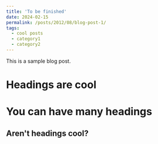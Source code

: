 ```yaml
---
title: 'To be finished'
date: 2024-02-15
permalink: /posts/2012/08/blog-post-1/
tags:
  - cool posts
  - category1
  - category2
---
```


This is a sample blog post.

Headings are cool
======

You can have many headings
======

Aren't headings cool?
------
